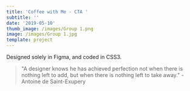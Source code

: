 ```yaml
---
title: 'Coffee with Me - CTA '
subtitle: ''
date: '2019-05-10'
thumb_image: /images/Group 1.png
image: /images/Group 1.jpg
template: project
---
```

Designed solely in Figma, and coded in CSS3. 





> "A designer knows he has achieved perfection not when there is nothing left to add, but when there is nothing left to take away." -Antoine de Saint-Exupery
